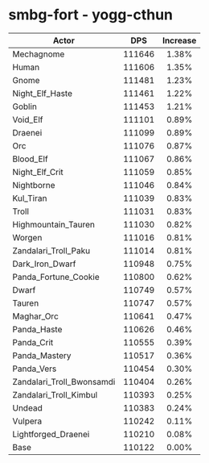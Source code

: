 # smbg-fort - yogg-cthun
| Actor | DPS | Increase |
|---|:---:|:---:|
|Mechagnome|111646|1.38%|
|Human|111606|1.35%|
|Gnome|111481|1.23%|
|Night_Elf_Haste|111461|1.22%|
|Goblin|111453|1.21%|
|Void_Elf|111101|0.89%|
|Draenei|111099|0.89%|
|Orc|111076|0.87%|
|Blood_Elf|111067|0.86%|
|Night_Elf_Crit|111059|0.85%|
|Nightborne|111046|0.84%|
|Kul_Tiran|111039|0.83%|
|Troll|111031|0.83%|
|Highmountain_Tauren|111030|0.82%|
|Worgen|111016|0.81%|
|Zandalari_Troll_Paku|111014|0.81%|
|Dark_Iron_Dwarf|110948|0.75%|
|Panda_Fortune_Cookie|110800|0.62%|
|Dwarf|110749|0.57%|
|Tauren|110747|0.57%|
|Maghar_Orc|110641|0.47%|
|Panda_Haste|110626|0.46%|
|Panda_Crit|110555|0.39%|
|Panda_Mastery|110517|0.36%|
|Panda_Vers|110454|0.30%|
|Zandalari_Troll_Bwonsamdi|110404|0.26%|
|Zandalari_Troll_Kimbul|110393|0.25%|
|Undead|110383|0.24%|
|Vulpera|110242|0.11%|
|Lightforged_Draenei|110210|0.08%|
|Base|110122|0.00%|
